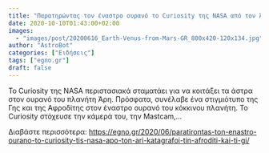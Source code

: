 ```yaml
---
title: "Παρατηρώντας τον έναστρο ουρανό το Curiosity της NASA από τον Άρη καταγράφει την Αφροδίτη και τη Γη"
date: 2020-10-10T01:43:00+02:00
images:
  - "images/post/20200616_Earth-Venus-from-Mars-GR_800x420-120x134.jpg"
author: "AstroBot"
categories: ["Ειδήσεις"]
tags: ["egno.gr"]
draft: false
---
```


Το Curiosity της NASA περιστασιακά σταματάει για να κοιτάξει τα άστρα στον ουρανό του πλανήτη Άρη. Πρόσφατα, συνέλαβε ένα στιγμιότυπο της Γης και της Αφροδίτης στον έναστρο ουρανό του κόκκινου πλανήτη. Το Curiosity στόχευσε την κάμερά του, την Mastcam,...

Διαβάστε περισσότερα: https://egno.gr/2020/06/paratirontas-ton-enastro-ourano-to-curiosity-tis-nasa-apo-ton-ari-katagrafoi-tin-afroditi-kai-ti-gi/
